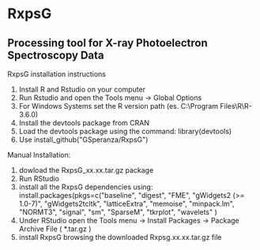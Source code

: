 # RxpsG
Processing tool for X-ray Photoelectron Spectroscopy Data
---------------------------------------------------------

RxpsG installation instructions
1) Install R and Rstudio on your computer
2) Run Rstudio and open the Tools menu -> Global Options
3) For Windows Systems set the R version path (es. C:\Program Files\R\R-3.6.0)
4) Install the devtools package from CRAN
5) Load the devtools package using the command: library(devtools)
6) Use install_github("GSperanza/RxpsG")

Manual Installation:
1) dowload the RxpsG_xx.xx.tar.gz package
2) Run RStudio
2) install all the RxpsG dependencies using:
   install.packages(pkgs=c("baseline", "digest", "FME", "gWidgets2 (>= 1.0-7)", "gWidgets2tcltk",
                    "latticeExtra", "memoise", "minpack.lm", "NORMT3", "signal", "sm", "SparseM",
                    "tkrplot", "wavelets" )
3) Under RStudio open the Tools menu -> Install Packages -> Package Archive File ( *.tar.gz )
4) install RxpsG browsing the downloaded Rxpsg.xx.xx.tar.gz file 
